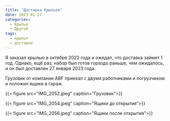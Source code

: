 ```yaml
---
title: "Доставка Крыльев"
date: 2023-01-27
categories:
  - Крылья
  - Другой
tags:
  - крылья
  - доставки
---
```


Я заказал крылью в октябре 2022 года и ожедал,  что доставка займет 1 год. Однако, ещё раз, набор был готов гораздо раньше, чем ожидалось, и он был доставлен 27 января 2023 года. 

Грузовик от компании ABF приехал с двумя работниками и погрузчиком и положил ящики в гараж.

{{< figure src="IMG_2052.jpeg" caption="Грузовик">}}

{{< figure src="IMG_2054.jpeg" caption="Ящики до открытия">}}

{{< figure src="IMG_2056.jpeg" caption="Ящики после открытия">}}
